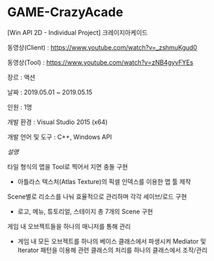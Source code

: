 # GAME-CrazyAcade
[Win API 2D - Individual Project] 크레이지아케이드


동영상(Client)    : https://www.youtube.com/watch?v=_zshmuKgud0

동영상(Tool)      : https://www.youtube.com/watch?v=zNB4gyvFYEs

장르              : 액션

날짜              : 2019.05.01 ~ 2019.05.15

인원              : 1명

개발 환경         : Visual Studio 2015 (x64)

개발 언어 및 도구  : C++, Windows API

*설명*

타일 형식의 맵을 Tool로 찍어서 지면 충돌 구현
- 아틀라스 텍스처(Atlas Texture)의 픽셀 인덱스를 이용한 맵 툴 제작

Scene별로 리소스를 나눠 효율적으로 관리하며 각각 세이브/로드 구현
- 로고, 메뉴, 튜토리얼, 스테이지 총 7개의 Scene 구현

게임 내 오브젝트들을 하나의 매니저를 통해 관리
- 게임 내 모든 오브젝트를 하나의 베이스 클래스에서 파생시켜 Mediator 및 Iterator 패턴을 이용해 관련 클래스의 처리를 하나의 클래스에서 조작/관리
